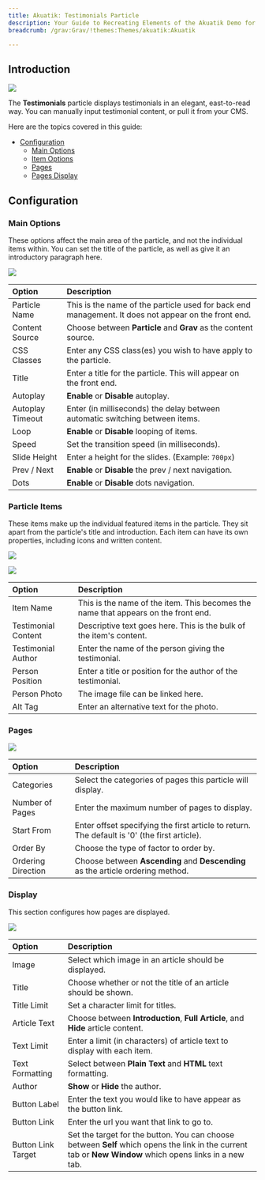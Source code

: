 ```yaml
---
title: Akuatik: Testimonials Particle
description: Your Guide to Recreating Elements of the Akuatik Demo for Grav
breadcrumb: /grav:Grav/!themes:Themes/akuatik:Akuatik

---
```


## Introduction

![](assets/particle_testimonials1.jpg)

The **Testimonials** particle displays testimonials in an elegant, east-to-read way. You can manually input testimonial content, or pull it from your CMS.

Here are the topics covered in this guide:

* [Configuration](#configuration)
    - [Main Options](#main-options)
    - [Item Options](#particle-items)
    - [Pages](#pages)
    - [Pages Display](#display)

## Configuration

### Main Options 

These options affect the main area of the particle, and not the individual items within. You can set the title of the particle, as well as give it an introductory paragraph here.

![](assets/particle_testimonials2.jpg)

| Option           | Description                                                                                         |
| :-----           | :-----                                                                                              |
| Particle Name    | This is the name of the particle used for back end management. It does not appear on the front end. |
| Content Source   | Choose between **Particle** and **Grav** as the content source.                                |
| CSS Classes      | Enter any CSS class(es) you wish to have apply to the particle.                                     |
| Title            | Enter a title for the particle. This will appear on the front end.                                  |
| Autoplay         | **Enable** or **Disable** autoplay.                                                                 |
| Autoplay Timeout | Enter (in milliseconds) the delay between automatic switching between items.                        |
| Loop             | **Enable** or **Disable** looping of items.                                                         |
| Speed            | Set the transition speed (in milliseconds).                                                         |
| Slide Height     | Enter a height for the slides. (Example: `700px`)                                                   |
| Prev / Next      | **Enable** or **Disable** the prev / next navigation.                                               |
| Dots             | **Enable** or **Disable** dots navigation.                                                          |

### Particle Items

These items make up the individual featured items in the particle. They sit apart from the particle's title and introduction. Each item can have its own properties, including icons and written content.

![](assets/particle_testimonials3.jpg)

![](assets/particle_testimonials4.jpg)


| Option              | Description                                                                        |
| :-----              | :-----                                                                             |
| Item Name           | This is the name of the item. This becomes the name that appears on the front end. |
| Testimonial Content | Descriptive text goes here. This is the bulk of the item's content.                |
| Testimonial Author    | Enter the name of the person giving the testimonial.                               |
| Person Position     | Enter a title or position for the author of the testimonial.                       |
| Person Photo        | The image file can be linked here.                                                 |
| Alt Tag             | Enter an alternative text for the photo.                                           |

### Pages

![](assets/particle_testimonials5.jpg)

| Option             | Description                                                                                  |
| :-----             | :-----                                                                                       |
| Categories         | Select the categories of pages this particle will display.                                   |
| Number of Pages    | Enter the maximum number of pages to display.                                                |
| Start From         | Enter offset specifying the first article to return. The default is '0' (the first article). |
| Order By           | Choose the type of factor to order by.                                                       |
| Ordering Direction | Choose between **Ascending** and **Descending** as the article ordering method.              |

### Display

This section configures how pages are displayed.

![](assets/particle_testimonials6.jpg)

| Option          | Description                                                                                                                                              |
| :-----          | :-----                                                                                                                                                   |
| Image           | Select which image in an article should be displayed.                                                                                                    |
| Title           | Choose whether or not the title of an article should be shown.                                                                                           |
| Title Limit     | Set a character limit for titles.                                                                                                                        |
| Article Text    | Choose between **Introduction**, **Full Article**, and **Hide** article content.                                                                         |
| Text Limit      | Enter a limit (in characters) of article text to display with each item.                                                                                 |
| Text Formatting | Select between **Plain Text** and **HTML** text formatting.                                                                                              |
| Author          | **Show** or **Hide** the author.                                                                                                                         |
| Button Label    | Enter the text you would like to have appear as the button link.                                                                                         |
| Button Link     | Enter the url you want that link to go to.                                                                                                               |
| Button Link Target     | Set the target for the button. You can choose between **Self** which opens the link in the current tab or **New Window** which opens links in a new tab. |
